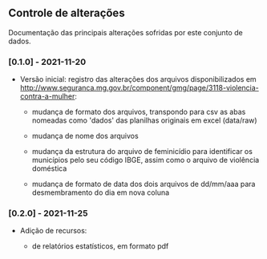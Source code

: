 ## Controle de alterações

Documentação das principais alterações sofridas por este conjunto de dados.

### [0.1.0] - 2021-11-20

- Versão inicial: registro das alterações dos arquivos disponibilizados em http://www.seguranca.mg.gov.br/component/gmg/page/3118-violencia-contra-a-mulher:

	- mudança de formato dos arquivos, transpondo para csv as abas nomeadas como 'dados' das planilhas originais em excel (data/raw)

	- mudança de nome dos arquivos

	- mudança da estrutura do arquivo de feminicídio para identificar os municípios pelo seu código IBGE, assim como o arquivo de violência doméstica

	- mudança de formato de data dos dois arquivos de dd/mm/aaa para desmembramento do dia em nova coluna

### [0.2.0] - 2021-11-25

- Adição de recursos:

    - de relatórios estatísticos, em formato pdf
    
